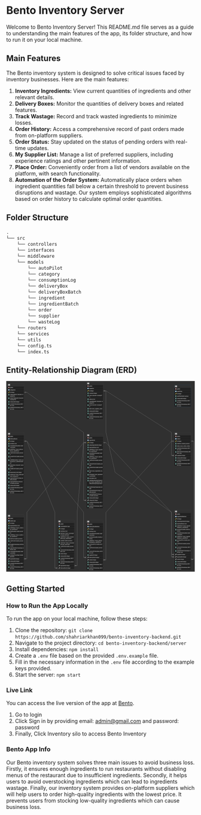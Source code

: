 # Bento Inventory Server

Welcome to Bento Inventory Server! This README.md file serves as a guide to understanding the main features of the app, its folder structure, and how to run it on your local machine.

## Main Features

The Bento inventory system is designed to solve critical issues faced by inventory businesses. Here are the main features:

1. **Inventory Ingredients:** View current quantities of ingredients and other relevant details.
2. **Delivery Boxes:** Monitor the quantities of delivery boxes and related features.
3. **Track Wastage:** Record and track wasted ingredients to minimize losses.
4. **Order History:** Access a comprehensive record of past orders made from on-platform suppliers.
5. **Order Status:** Stay updated on the status of pending orders with real-time updates.
6. **My Supplier List:** Manage a list of preferred suppliers, including experience ratings and other pertinent information.
7. **Place Order:** Conveniently order from a list of vendors available on the platform, with search functionality.
8. **Automation of the Order System:** Automatically place orders when ingredient quantities fall below a certain threshold to prevent business disruptions and wastage. Our system employs sophisticated algorithms based on order history to calculate optimal order quantities.

## Folder Structure

```plaintext
.
└── src
    └── controllers
    └── interfaces
    └── middleware
    └── models
        └── autoPilot
        └── category
        └── consumptionLog
        └── deliveryBox
        └── deliveryBoxBatch
        └── ingredient
        └── ingredientBatch
        └── order
        └── supplier
        └── wasteLog
    └── routers
    └── services
    └── utils
    └── config.ts
    └── index.ts
```


## Entity-Relationship Diagram (ERD)

![Bento Inventory ERD Diagram](server/src/assets/inventory-erd.png)



## Getting Started

### How to Run the App Locally

To run the app on your local machine, follow these steps:

1. Clone the repository: `git clone https://github.com/shahriarkhan099/bento-inventory-backend.git`
2. Navigate to the project directory: `cd bento-inventory-backend/server`
3. Install dependencies: `npm install`
4. Create a `.env` file based on the provided `.env.example` file.
5. Fill in the necessary information in the `.env` file according to the example keys provided.
6. Start the server: `npm start`

### Live Link

You can access the live version of the app at [Bento](https://getbento.vercel.app/home). 
1. Go to login
2. Click Sign in by providing email: admin@gmail.com and password: password
3. Finally, Click Inventory silo to access Bento Inventory

### Bento App Info

Our Bento inventory system solves three main issues to avoid business loss. Firstly, it ensures enough ingredients to run restaurants without disabling menus of the restaurant due to insufficient ingredients. Secondly, it helps users to avoid overstocking ingredients which can lead to ingredients wastage. Finally, our inventory system provides on-platform suppliers which will help users to order high-quality ingredients with the lowest price. It prevents users from stocking low-quality ingredients which can cause business loss.
